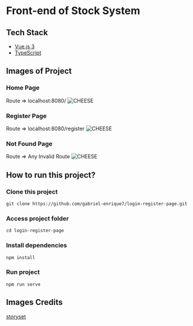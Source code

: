 # Front-end of Stock System

## Tech Stack

- [Vue.js 3](https://vuejs.org/)
- [TypeScript](https://www.typescriptlang.org/)

## Images of Project

### Home Page

Route => localhost:8080/
![CHEESE](https://user-images.githubusercontent.com/88118882/178866941-0169327f-dc03-46ce-87ee-c2ed15dde10c.png)

### Register Page

Route => localhost:8080/register
![CHEESE](https://user-images.githubusercontent.com/88118882/178867434-40ea12e3-63a3-486a-8d24-12c848488385.png)

### Not Found Page

Route => Any Invalid Route
![CHEESE](https://user-images.githubusercontent.com/88118882/178867581-a77e0d69-ebec-446c-8da5-8849e4c37b52.png)

## How to run this project?

### Clone this project
```
git clone https://github.com/gabriel-enrique7/login-register-page.git
```

### Access project folder
```
cd login-register-page
```

### Install dependencies
```
npm install
```

### Run project
```
npm run serve
```

## Images Credits

[storyset](https://storyset.com/)
